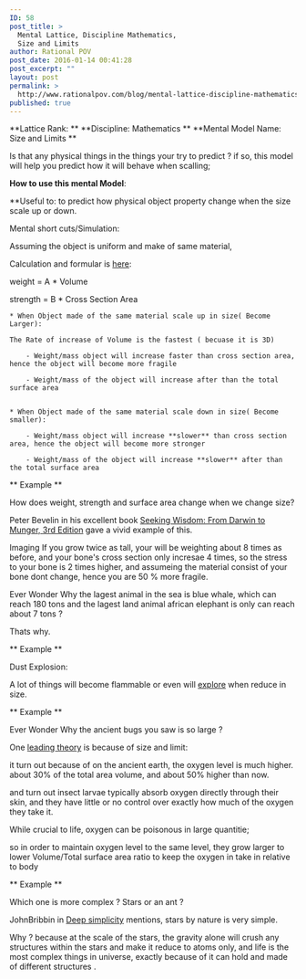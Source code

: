 ```yaml
---
ID: 58
post_title: >
  Mental Lattice, Discipline Mathematics,
  Size and Limits
author: Rational POV
post_date: 2016-01-14 00:41:28
post_excerpt: ""
layout: post
permalink: >
  http://www.rationalpov.com/blog/mental-lattice-discipline-mathematics-size-and-limits/
published: true
---
```



**Lattice Rank: **
**Discipline: Mathematics ** 
**Mental Model Name: Size and Limits **

Is that any physical things in the things your try to predict ? if so, this model will help you predict how it will behave when scalling;


**__How to use this mental Model__**:

**Useful to: to predict how physical object property change when the size scale up or down.

Mental short cuts/Simulation:

Assuming the object is uniform and make of same material,

Calculation and formular is [here](https://docs.google.com/spreadsheets/d/1Bj072Cx4gliAmOboTB3R7K49L3rp7-52DU6ONCK9RiA/edit#gid=0):

weight = A * Volume

strength = B * Cross Section Area

    * When Object made of the same material scale up in size( Become Larger):

    The Rate of increase of Volume is the fastest ( becuase it is 3D)

        - Weight/mass object will increase faster than cross section area, hence the object will become more fragile
        
        - Weight/mass of the object will increase after than the total surface area 


    * When Object made of the same material scale down in size( Become smaller):

        - Weight/mass object will increase **slower** than cross section area, hence the object will become more stronger
        
        - Weight/mass of the object will increase **slower** after than the total surface area 

** Example **

How does weight, strength and surface area change when we change size?  

Peter Bevelin in his excellent book [Seeking Wisdom: From Darwin to Munger, 3rd Edition](http://www.amazon.com/Seeking-Wisdom-Darwin-Munger-3rd/dp/1578644283/ref=sr_1_1?ie=UTF8&qid=1452472859&sr=8-1&keywords=Seeking+Wisdom%3A+From+Darwin+To+Munger) gave a vivid example of this.

Imaging If you grow twice as tall, your will be weighting about 8 times as before, and your bone's cross section only incresae 4 times, so the stress to your bone is 2 times higher, and assumeing the material consist of your bone dont change, hence you are 50 % more fragile.

Ever Wonder Why the lagest animal in the sea is blue whale, which can reach 180 tons and the lagest land animal african elephant is only can reach about 7 tons ? 

Thats why.

** Example **

Dust Explosion:

A lot of things will become flammable or even will [explore](https://en.wikipedia.org/wiki/Formosa_Fun_Coast_explosion) when reduce in size.


** Example **

Ever Wonder Why the ancient bugs you saw is so large ?

One [leading theory](http://news.nationalgeographic.com/news/2011/08/110808-ancient-insects-bugs-giants-oxygen-animals-science/) is because of size and limit:

it turn out because of on the ancient earth, the oxygen level is much higher. about 30% of the total area volume, and about 50% higher than now.

and turn out insect larvae typically absorb oxygen directly through their skin, and they have little or no control over exactly how much of the oxygen they take it.

While crucial to life, oxygen can be poisonous in large quantitie;

so in order to maintain oxygen level to the same level, they grow larger to lower Volume/Total surface area ratio to keep the oxygen in take in relative to body

** Example **

Which one is more complex ? Stars or an ant ? 

JohnBribbin in [Deep simplicity](http://www.amazon.com/Deep-Simplicity-Bringing-Order-Complexity/dp/140006256X/ref=sr_1_1?ie=UTF8&qid=1452736299&sr=8-1&keywords=Deep+simplicity) mentions, stars by nature is very simple. 

Why ? because at the scale of the stars, the gravity alone will crush any structures within the stars and make it reduce to atoms only, and life is the most complex things in universe, exactly because of it can hold and made of different structures .

